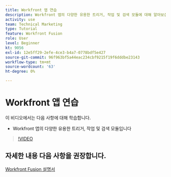 ```yaml
---
title: Workfront 앱 연습
description: Workfront 앱의 다양한 유용한 트리거, 작업 및 검색 모듈에 대해 알아보십시오 [!DNL Adobe Workfront Fusion].
activity: use
team: Technical Marketing
type: Tutorial
feature: Workfront Fusion
role: User
level: Beginner
kt: 9056
exl-id: 12e5ff29-2efe-4ce3-b4a7-0778bdf5e427
source-git-commit: 96f963bf5a44eac234cbf9215f19f6dddbe23143
workflow-type: tm+mt
source-wordcount: '63'
ht-degree: 0%

---
```


# Workfront 앱 연습

이 비디오에서는 다음 사항에 대해 학습합니다.

* Workfront 앱의 다양한 유용한 트리거, 작업 및 검색 모듈입니다

>[!VIDEO](https://video.tv.adobe.com/v/335297/?quality=12)


## 자세한 내용 다음 사항을 권장합니다.

[Workfront Fusion 설명서](https://experienceleague.adobe.com/docs/workfront/using/adobe-workfront-fusion/workfront-fusion-2.html?lang=en)
